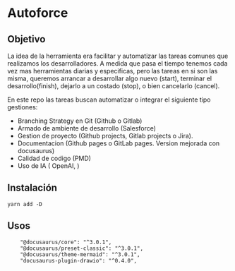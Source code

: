 # Autoforce

## Objetivo

La idea de la herramienta era facilitar y automatizar las tareas comunes que realizamos los desarrolladores. A medida que pasa el tiempo tenemos cada vez mas herramientas diarias y especificas, pero las tareas en si son las misma, queremos arrancar a desarrollar algo nuevo (start), terminar el desarrollo(finish), dejarlo a un costado (stop), o bien cancelarlo (cancel).

En este repo las tareas buscan automatizar o integrar el siguiente tipo gestiones:

- Branching Strategy en Git (Github o Gitlab)
- Armado de ambiente de desarrollo (Salesforce)
- Gestion de proyecto (Github projects, Gitlab projects o Jira).
- Documentacion (Github pages o GitLab pages. Version mejorada con docusaurus)
- Calidad de codigo (PMD)
- Uso de IA ( OpenAI, )

## Instalación

```
yarn add -D
```

## Usos


```
    "@docusaurus/core": "^3.0.1",
    "@docusaurus/preset-classic": "^3.0.1",
    "@docusaurus/theme-mermaid": "^3.0.1",
    "docusaurus-plugin-drawio": "^0.4.0",
```